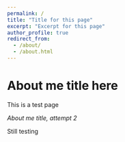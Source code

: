 ```yaml
---
permalink: /
title: "Title for this page"
excerpt: "Excerpt for this page"
author_profile: true
redirect_from: 
  - /about/
  - /about.html
---
```


About me title here
===

This is a test page

*About me title, attempt 2*

Still testing
